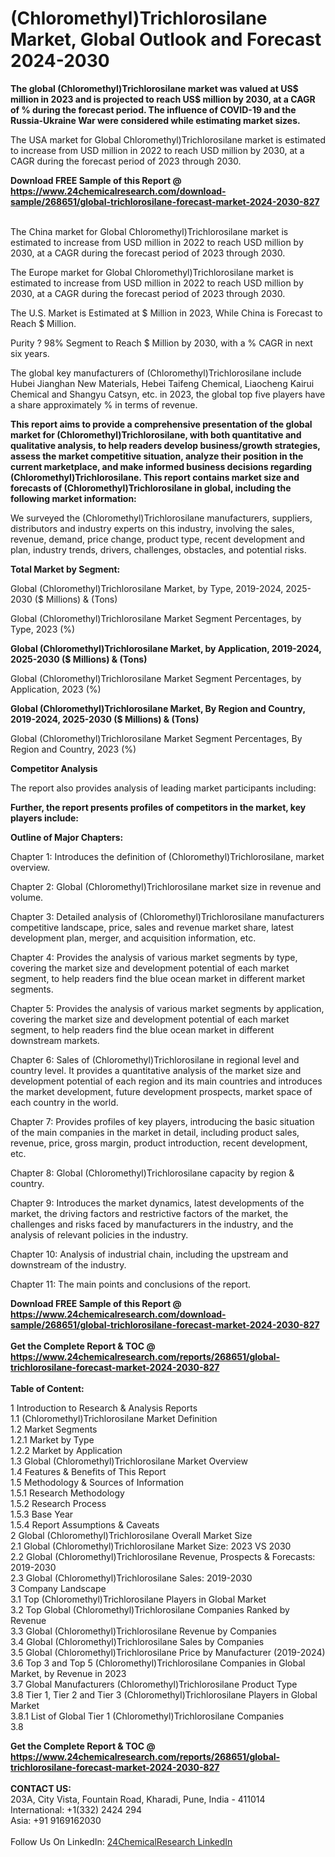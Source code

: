 <h1>(Chloromethyl)Trichlorosilane Market, Global Outlook and Forecast 2024-2030</h1><p><strong>The global (Chloromethyl)Trichlorosilane market was valued at US$ million in 2023 and is projected to reach US$ million by 2030, at a CAGR of % during the forecast period. The influence of COVID-19 and the Russia-Ukraine War were considered while estimating market sizes.</strong></p><p>
</p><p>The USA market for Global Chloromethyl)Trichlorosilane market is estimated to increase from USD million in 2022 to reach USD million by 2030, at a CAGR during the forecast period of 2023 through 2030.</p><div><b>Download FREE Sample of this Report @ 
            <a href="https://www.24chemicalresearch.com/download-sample/268651/global-trichlorosilane-forecast-market-2024-2030-827">
            https://www.24chemicalresearch.com/download-sample/268651/global-trichlorosilane-forecast-market-2024-2030-827</a></b></div><br><p>
</p><p>The China market for Global Chloromethyl)Trichlorosilane market is estimated to increase from USD million in 2022 to reach USD million by 2030, at a CAGR during the forecast period of 2023 through 2030.</p><p>
</p><p>The Europe market for Global Chloromethyl)Trichlorosilane market is estimated to increase from USD million in 2022 to reach USD million by 2030, at a CAGR during the forecast period of 2023 through 2030.</p><p>
</p><p>The U.S. Market is Estimated at $ Million in 2023, While China is Forecast to Reach $ Million.</p><p>
Purity ? 98% Segment to Reach $ Million by 2030, with a % CAGR in next six years.</p><p>
The global key manufacturers of (Chloromethyl)Trichlorosilane include Hubei Jianghan New Materials, Hebei Taifeng Chemical, Liaocheng Kairui Chemical and Shangyu Catsyn, etc. in 2023, the global top five players have a share approximately % in terms of revenue.</p><p>
<strong>This report aims to provide a comprehensive presentation of the global market for (Chloromethyl)Trichlorosilane, with both quantitative and qualitative analysis, to help readers develop business/growth strategies, assess the market competitive situation, analyze their position in the current marketplace, and make informed business decisions regarding (Chloromethyl)Trichlorosilane. This report contains market size and forecasts of (Chloromethyl)Trichlorosilane in global, including the following market information:</strong></p><p>
</p><p>
</p><p>We surveyed the (Chloromethyl)Trichlorosilane manufacturers, suppliers, distributors and industry experts on this industry, involving the sales, revenue, demand, price change, product type, recent development and plan, industry trends, drivers, challenges, obstacles, and potential risks.</p><p>
<strong>Total Market by Segment:</strong></p><p>
Global (Chloromethyl)Trichlorosilane Market, by Type, 2019-2024, 2025-2030 ($ Millions) &amp; (Tons)</p><p>
Global (Chloromethyl)Trichlorosilane Market Segment Percentages, by Type, 2023 (%)</p><p>
</p><p>
</p><p><strong>Global (Chloromethyl)Trichlorosilane Market, by Application, 2019-2024, 2025-2030 ($ Millions) &amp; (Tons)</strong></p><p>
Global (Chloromethyl)Trichlorosilane Market Segment Percentages, by Application, 2023 (%)</p><p>
</p><p>
</p><p><strong>Global (Chloromethyl)Trichlorosilane Market, By Region and Country, 2019-2024, 2025-2030 ($ Millions) &amp; (Tons)</strong></p><p>
Global (Chloromethyl)Trichlorosilane Market Segment Percentages, By Region and Country, 2023 (%)</p><p>
</p><p>
</p><p><strong>Competitor Analysis</strong></p><p>
The report also provides analysis of leading market participants including:</p><p>
</p><p>
</p><p><strong>Further, the report presents profiles of competitors in the market, key players include:</strong></p><p>
</p><p>
</p><p><strong>Outline of Major Chapters:</strong></p><p>
Chapter 1: Introduces the definition of (Chloromethyl)Trichlorosilane, market overview.</p><p>
Chapter 2: Global (Chloromethyl)Trichlorosilane market size in revenue and volume.</p><p>
Chapter 3: Detailed analysis of (Chloromethyl)Trichlorosilane manufacturers competitive landscape, price, sales and revenue market share, latest development plan, merger, and acquisition information, etc.</p><p>
Chapter 4: Provides the analysis of various market segments by type, covering the market size and development potential of each market segment, to help readers find the blue ocean market in different market segments.</p><p>
Chapter 5: Provides the analysis of various market segments by application, covering the market size and development potential of each market segment, to help readers find the blue ocean market in different downstream markets.</p><p>
Chapter 6: Sales of (Chloromethyl)Trichlorosilane in regional level and country level. It provides a quantitative analysis of the market size and development potential of each region and its main countries and introduces the market development, future development prospects, market space of each country in the world.</p><p>
Chapter 7: Provides profiles of key players, introducing the basic situation of the main companies in the market in detail, including product sales, revenue, price, gross margin, product introduction, recent development, etc.</p><p>
Chapter 8: Global (Chloromethyl)Trichlorosilane capacity by region &amp; country.</p><p>
Chapter 9: Introduces the market dynamics, latest developments of the market, the driving factors and restrictive factors of the market, the challenges and risks faced by manufacturers in the industry, and the analysis of relevant policies in the industry.</p><p>
Chapter 10: Analysis of industrial chain, including the upstream and downstream of the industry.</p><p>
Chapter 11: The main points and conclusions of the report.</p><div><b>Download FREE Sample of this Report @ 
            <a href="https://www.24chemicalresearch.com/download-sample/268651/global-trichlorosilane-forecast-market-2024-2030-827">
            https://www.24chemicalresearch.com/download-sample/268651/global-trichlorosilane-forecast-market-2024-2030-827</a></b></div><br><div><b>Get the Complete Report & TOC @ 
            <a href="https://www.24chemicalresearch.com/reports/268651/global-trichlorosilane-forecast-market-2024-2030-827">
            https://www.24chemicalresearch.com/reports/268651/global-trichlorosilane-forecast-market-2024-2030-827</a></b></div><br>
            <b>Table of Content:</b><p>1 Introduction to Research & Analysis Reports<br />
    1.1 (Chloromethyl)Trichlorosilane Market Definition<br />
    1.2 Market Segments<br />
        1.2.1 Market by Type<br />
        1.2.2 Market by Application<br />
    1.3 Global (Chloromethyl)Trichlorosilane Market Overview<br />
    1.4 Features & Benefits of This Report<br />
    1.5 Methodology & Sources of Information<br />
        1.5.1 Research Methodology<br />
        1.5.2 Research Process<br />
        1.5.3 Base Year<br />
        1.5.4 Report Assumptions & Caveats<br />
2 Global (Chloromethyl)Trichlorosilane Overall Market Size<br />
    2.1 Global (Chloromethyl)Trichlorosilane Market Size: 2023 VS 2030<br />
    2.2 Global (Chloromethyl)Trichlorosilane Revenue, Prospects & Forecasts: 2019-2030<br />
    2.3 Global (Chloromethyl)Trichlorosilane Sales: 2019-2030<br />
3 Company Landscape<br />
    3.1 Top (Chloromethyl)Trichlorosilane Players in Global Market<br />
    3.2 Top Global (Chloromethyl)Trichlorosilane Companies Ranked by Revenue<br />
    3.3 Global (Chloromethyl)Trichlorosilane Revenue by Companies<br />
    3.4 Global (Chloromethyl)Trichlorosilane Sales by Companies<br />
    3.5 Global (Chloromethyl)Trichlorosilane Price by Manufacturer (2019-2024)<br />
    3.6 Top 3 and Top 5 (Chloromethyl)Trichlorosilane Companies in Global Market, by Revenue in 2023<br />
    3.7 Global Manufacturers (Chloromethyl)Trichlorosilane Product Type<br />
    3.8 Tier 1, Tier 2 and Tier 3 (Chloromethyl)Trichlorosilane Players in Global Market<br />
        3.8.1 List of Global Tier 1 (Chloromethyl)Trichlorosilane Companies<br />
        3.8</p><div><b>Get the Complete Report & TOC @ 
            <a href="https://www.24chemicalresearch.com/reports/268651/global-trichlorosilane-forecast-market-2024-2030-827">
            https://www.24chemicalresearch.com/reports/268651/global-trichlorosilane-forecast-market-2024-2030-827</a></b></div><br><b>CONTACT US:</b><br>
            203A, City Vista, Fountain Road, Kharadi, Pune, India - 411014<br>
            International: +1(332) 2424 294<br>
            Asia: +91 9169162030 <br><br>
            Follow Us On LinkedIn: <a href="https://www.linkedin.com/company/24chemicalresearch/">24ChemicalResearch LinkedIn</a>